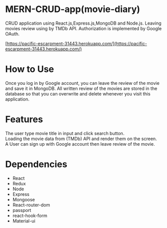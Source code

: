 # MERN-CRUD-app(movie-diary)

CRUD application using React.js,Express.js,MongoDB and Node.js.
Leaving movies review using by TMDb API.
Authorization is implemented by Google OAuth.

[https://pacific-escarpment-31443.herokuapp.com/](https://pacific-escarpment-31443.herokuapp.com/)

# How to Use
 
Once you log in by Google account, you can leave the review of the movie and save it in MongoDB.
All written review of the movies are stored in the database so that you can overwrite and delete whenever you visit this application.

 
# Features
 
The user type movie title in input and click search button.<br>
Loading the movie data from (TMDb) API and render them on the screen.<br>
A User can sign up with Google account then leave review of the movie.

 
# Dependencies
 
 * React
 * Redux
 * Node
 * Express
 * Mongoose
 * React-router-dom
 * passport
 * react-hook-form
 * Material-ui
 
 
